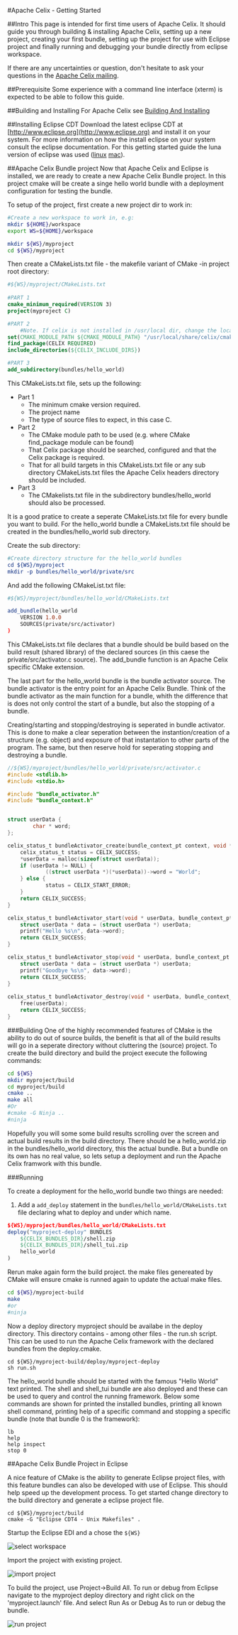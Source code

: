 #Apache Celix - Getting Started

##Intro
This page is intended for first time users of Apache Celix. It should guide you through building & installing Apache Celix, setting up a new project, creating your first bundle, setting up the project for use with Eclipse project and finally running and debugging your bundle directly from eclipse workspace. 

If there are any uncertainties or question, don't hesitate to ask your questions in the [Apache Celix mailing](https://celix.apache.org/support/mailinglist.html).

##Prerequisite
Some experience with a command line interface (xterm) is expected to be able to follow this guide. 

##Building and Installing
For Apache Celix see [Building And Installing](../building/building_and_installing.md)

##Installing Eclipse CDT
Download the latest eclipse CDT at [http://www.eclipse.org](http://www.eclipse.org) and install it on your system. For more information on how the install eclipse on your system consult the eclipse documentation. For this getting started guide the luna version of eclipse was used ([linux](http://www.eclipse.org/downloads/download.php?file=/technology/epp/downloads/release/luna/R/eclipse-cpp-luna-R-linux-gtk-x86_64.tar.gz) [mac](http://www.eclipse.org/downloads/download.php?file=/technology/epp/downloads/release/luna/R/eclipse-cpp-luna-R-macosx-cocoa-x86_64.tar.gz)).

##Apache Celix Bundle project
Now that Apache Celix and Eclipse is installed, we are ready to create a new Apache Celix Bundle project. In this project cmake will be create a singe hello world bundle with a deployment configuration for testing the bundle.

To setup of the project, first create a new project dir to work in:

```bash
#Create a new workspace to work in, e.g:
mkdir ${HOME}/workspace
export WS=${HOME}/workspace

mkdir ${WS}/myproject
cd ${WS}/myproject
```
Then create a CMakeLists.txt file - the makefile variant of CMake -in project root directory:

```cmake	
#${WS}/myproject/CMakeLists.txt
	
#PART 1
cmake_minimum_required(VERSION 3)
project(myproject C)

#PART 2
    #Note. If celix is not installed in /usr/local dir, change the location accordingly.
set(CMAKE_MODULE_PATH ${CMAKE_MODULE_PATH} "/usr/local/share/celix/cmake/modules")
find_package(CELIX REQUIRED)
include_directories(${CELIX_INCLUDE_DIRS})

#PART 3
add_subdirectory(bundles/hello_world)
```
		
This CMakeLists.txt file, sets up the following:

* Part 1 
	* The minimum cmake version required. 
	* The project name
	* The type of source files to expect, in this case C.
* Part 2
 	* The CMake module path to be used (e.g. where CMake find_package module can be found)
	* That Celix package should be searched, configured and that the Celix package is required. 
	* That for all build targets in this CMakeLists.txt file or any sub directory CMakeLists.txt files the Apache Celix headers directory should be included.
* Part 3
	* The CMakelists.txt file in the subdirectory bundles/hello_world should also be processed.
	

It is a good pratice to create a seperate CMakeLists.txt file for every bundle you want to build. For the hello_world bundle a CMakeLists.txt file should be created in the bundles/hello_world sub directory.

Create the sub directory:

```cmake
#Create directory structure for the hello_world bundles
cd ${WS}/myproject
mkdir -p bundles/hello_world/private/src
```


And add the following CMakeList.txt file:

```cmake	
#${WS}/myproject/bundles/hello_world/CMakeLists.txt

add_bundle(hello_world
    VERSION 1.0.0
	SOURCES(private/src/activator)
)	
```
	
This CMakeLists.txt file declares that a bundle should be build based on the build result (shared library) of the declared sources (in this caese the private/src/activator.c source). The add_bundle function is an Apache Celix specific CMake extension. 

The last part for the hello_world bundle is the bundle activator source. The bundle activator is the entry point for an Apache Celix Bundle. Think of the bundle activator as the main function for a bundle, whith the difference that is does not only control the start of a bundle, but also the stopping of a bundle. 

Creating/starting and stopping/destroying is seperated in bundle activator. This is done to make a clear seperation between the instantion/creation of a structure (e.g. object) and exposure of that instantation to other parts of the program. The same, but then reserve hold for seperating stopping and destroying a bundle. 

```C
//${WS}/myproject/bundles/hello_world/private/src/activator.c
#include <stdlib.h>
#include <stdio.h>

#include "bundle_activator.h"
#include "bundle_context.h"


struct userData {
	    char * word;
};

celix_status_t bundleActivator_create(bundle_context_pt context, void **userData) {
	celix_status_t status = CELIX_SUCCESS;
    *userData = malloc(sizeof(struct userData));
	if (userData != NULL) {
            ((struct userData *)(*userData))->word = "World";
    } else {
            status = CELIX_START_ERROR;
    }
    return CELIX_SUCCESS;
}

celix_status_t bundleActivator_start(void * userData, bundle_context_pt context) {
    struct userData * data = (struct userData *) userData;
    printf("Hello %s\n", data->word);
    return CELIX_SUCCESS;
}

celix_status_t bundleActivator_stop(void * userData, bundle_context_pt context) {
    struct userData * data = (struct userData *) userData;
    printf("Goodbye %s\n", data->word);
    return CELIX_SUCCESS;
}       
    
celix_status_t bundleActivator_destroy(void * userData, bundle_context_pt context) {
	free(userData);
    return CELIX_SUCCESS;
}
```
	
###Building 
One of the highly recommended features of CMake is the ability to do out of source builds, the benefit is that all of the build results will go in a seperate directory without cluttering the (source) project. To create the build directory and build the project execute the following commands:

```bash
cd ${WS}
mkdir myproject/build
cd myproject/build
cmake ..
make all  
#Or
#cmake -G Ninja ..
#ninja
```	

Hopefully you will some some build results scrolling over the screen and actual build results in the build directory. There should be a hello_world.zip in the bundles/hello_world directory, this the actual bundle. But a bundle on its own has no real value, so lets setup a deployment and run the Apache Celix framwork with this bundle.


###Running 

To create a deployment for the hello_world bundle two things are needed: 
	
1. Add a `add_deploy` statement in the `bundles/hello_world/CMakeLists.txt` file declaring what to deploy and under which name.

```cmake
${WS}/myproject/bundles/hello_world/CMakeLists.txt
deploy("myproject-deploy" BUNDLES 
	${CELIX_BUNDLES_DIR}/shell.zip 
	${CELIX_BUNDLES_DIR}/shell_tui.zip
	hello_world
)		
```
 		   
Rerun make again form the  build project. the make files genereated by CMake will ensure cmake is runned again to update the actual make files.

```bash 		
cd ${WS}/myproject-build
make 
#or
#ninja
```	

Now a deploy directory myproject should be availabe in the deploy directory. This directory contains - among other files - the run.sh script. This can be used to run the Apache Celix framework with the declared bundles from the deploy.cmake.

	cd ${WS}/myproject-build/deploy/myproject-deploy
	sh run.sh

The hello_world bundle should be started with the famous "Hello World" text printed. The shell and shell_tui bundle are also deployed and these can be used to query and control the running framework. Below some commands are shown for printed the installed bundles, printing all known shell command, printing help of a specific command and stopping a specific bundle (note that bundle 0 is the framework):

```
lb 
help
help inspect
stop 0
```
	
##Apache Celix Bundle Project in Eclipse

A nice feature of CMake is the ability to generate Eclipse project files, with this feature bundles can also be developed with use of Eclipse. This should help speed up the development process. 
To get started change directory to the build directory and generate a eclipse project file.

	cd ${WS}/myproject/build 
	cmake -G "Eclipse CDT4 - Unix Makefiles" .
	
Startup the Eclipse EDI and a chose the `${WS}`

![select workspace](/documentation/getting_started_img1.png)

Import the project with existing project. 

![import project](/documentation/getting_started_img2.png)

To build the project, use Project->Build All. To run or debug from Eclipse navigate to the myproject deploy directory and right click on the 'myproject.launch' file. And select Run As or Debug As to run or debug the bundle.

![run project](/documentation/getting_started_img3.png) 
 

 
 


	
	
